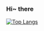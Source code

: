 ### Hi~ there

[![Top Langs](https://github-readme-stats.vercel.app/api/top-langs/?username=silverbeen&layout=compact)](https://github.com/silverbeen/github-readme-stats)
